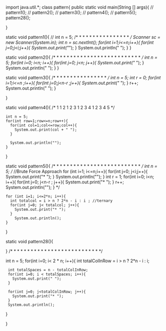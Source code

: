  import java.util.*;
class pattern{
  public static void main(String [] args){
    // pattern1();
    // pattern2();
    // pattern3();
    // pattern4();
    // pattern5();
    pattern28();

  }

  static void pattern1(){
    // int n = 5;
    /*
      *
      * *
      * * *
      * * * *
      * * * * *
    */
    Scanner sc = new Scanner(System.in);
    int n = sc.nextInt();
    for(int i=1;i<=n;i++){
      for(int j=0;j<i;j++){
        System.out.print("*");
      }
      System.out.println(" ");
    }
  }

  static void pattern2(){
    /*
      * * * * *
      * * * * *
      * * * * *
      * * * * *
      * * * * *
    */
    int n = 5;
    for(int i=0; i<n; i++){
      for(int j=0; j<n; j++){
        System.out.print("* ");
      }
      System.out.println(" ");
    }
  }

  static void pattern3(){
    /*
      * * * * *
      * * * *
      * * *
      * *
      *
    */
    int n = 5;
    int r = 0;
    for(int i=1;i<=n ;i++){
      for(int j=0;j<n-r ;j++){
        System.out.print("* ");
      }
      r++;
      System.out.println(" ");
    }

  }

  static void pattern4(){
    /*
      1
      1 2
      1 2 3
      1 2 3 4
      1 2 3 4 5
    */

    int n = 5;
    for(int row=1;row<=n;row++){
      for(int col=1;col<=row;col++){
        System.out.print(col + " ");
      }

      System.out.println("");
    }
  }

  static void pattern5(){
    /*
      *
      * *
      * * *
      * * * *
      * * * * *
      * * * *
      * * *
      * *
      *
    */
    int n = 5;
    /*
    //Brute Force Approach
        for (int i=1; i<=n;i++){
          for(int j=0; j<i;j++){
            System.out.print("* ");
          }
            System.out.println("");
        }
        int r = 1;
        for(int i=0; i<n; i++){
          for(int j=0; j<n-r ; j++){
            System.out.print("* ");
          }
          r++;
          System.out.println("");
        }
    */

    for (int i=1; i<=2*n; i++){
      int totalcol = i > n ? 2*n - i : i ; //ternary
      for(int j=0; j< totalcol; j++){
        System.out.print("* ");
      }
        System.out.println();
    }

  }

  static void pattern28(){

  }
  /*
         *
        * *
       * * *
      * * * *
     * * * * *
      * * * *
       * * *
        * *
         *
  */

  int n = 5;
   for(int i=0; i< 2 * n; i++){
     int totalColInRow = i > n ? 2*n - i : i;

     int totalSpaces = n - totalColInRow;
     for(int i=0; i < totalSpaces; i++){
       System.out.print(" ");
     }

     for(int j=0; j<totalColInRow; j++){
       System.out.print("* ");
     }
     System.out.println();
   }

}
